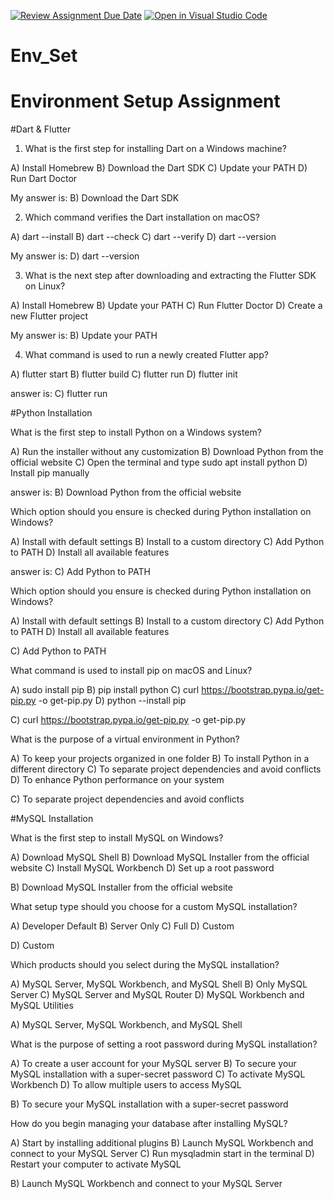 [![Review Assignment Due Date](https://classroom.github.com/assets/deadline-readme-button-22041afd0340ce965d47ae6ef1cefeee28c7c493a6346c4f15d667ab976d596c.svg)](https://classroom.github.com/a/vnsr1XuU)
[![Open in Visual Studio Code](https://classroom.github.com/assets/open-in-vscode-2e0aaae1b6195c2367325f4f02e2d04e9abb55f0b24a779b69b11b9e10269abc.svg)](https://classroom.github.com/online_ide?assignment_repo_id=15623678&assignment_repo_type=AssignmentRepo)
# Env_Set

# Environment Setup Assignment

#Dart & Flutter

1. What is the first step for installing Dart on a Windows machine?

A) Install Homebrew
B) Download the Dart SDK
C) Update your PATH
D) Run Dart Doctor

 My answer is: B) Download the Dart SDK

2. Which command verifies the Dart installation on macOS?

A) dart --install
B) dart --check
C) dart --verify
D) dart --version

   My answer is: D) dart --version


3. What is the next step after downloading and extracting the Flutter SDK on Linux?

A) Install Homebrew
B) Update your PATH
C) Run Flutter Doctor
D) Create a new Flutter project

   My  answer is: B) Update your PATH

   
4. What command is used to run a newly created Flutter app?

A) flutter start
B) flutter build
C) flutter run
D) flutter init

   answer is: C) flutter run


#Python Installation

What is the first step to install Python on a Windows system?

A) Run the installer without any customization
B) Download Python from the official website
C) Open the terminal and type sudo apt install python
D) Install pip manually

 answer is: B) Download Python from the official website
 
Which option should you ensure is checked during Python installation on Windows?

A) Install with default settings
B) Install to a custom directory
C) Add Python to PATH
D) Install all available features

  answer is: C) Add Python to PATH
  
  Which option should you ensure is checked during Python installation on Windows?

A) Install with default settings
B) Install to a custom directory
C) Add Python to PATH
D) Install all available features

 C) Add Python to PATH
 
What command is used to install pip on macOS and Linux?

A) sudo install pip
B) pip install python
C) curl https://bootstrap.pypa.io/get-pip.py -o get-pip.py
D) python --install pip

  C) curl https://bootstrap.pypa.io/get-pip.py -o get-pip.py
  
What is the purpose of a virtual environment in Python?

A) To keep your projects organized in one folder
B) To install Python in a different directory
C) To separate project dependencies and avoid conflicts
D) To enhance Python performance on your system

  C) To separate project dependencies and avoid conflicts

#MySQL Installation

What is the first step to install MySQL on Windows?

A) Download MySQL Shell
B) Download MySQL Installer from the official website
C) Install MySQL Workbench
D) Set up a root password

  B) Download MySQL Installer from the official website

What setup type should you choose for a custom MySQL installation?

A) Developer Default
B) Server Only
C) Full
D) Custom

   D) Custom

   
Which products should you select during the MySQL installation?

A) MySQL Server, MySQL Workbench, and MySQL Shell
B) Only MySQL Server
C) MySQL Server and MySQL Router
D) MySQL Workbench and MySQL Utilities

  A) MySQL Server, MySQL Workbench, and MySQL Shell

What is the purpose of setting a root password during MySQL installation?

A) To create a user account for your MySQL server
B) To secure your MySQL installation with a super-secret password
C) To activate MySQL Workbench
D) To allow multiple users to access MySQL

B) To secure your MySQL installation with a super-secret password

How do you begin managing your database after installing MySQL?

A) Start by installing additional plugins
B) Launch MySQL Workbench and connect to your MySQL Server
C) Run mysqladmin start in the terminal
D) Restart your computer to activate MySQL

   B) Launch MySQL Workbench and connect to your MySQL Server
